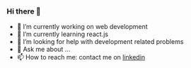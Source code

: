 ### Hi there 👋

- 🔭 I’m currently working on web development 
- 🌱 I’m currently learning react.js
- 🤔 I’m looking for help with development related problems
- 💬 Ask me about ...
- 📫 How to reach me: contact me on [linkedin](www.linkedin.com/loki5654)
